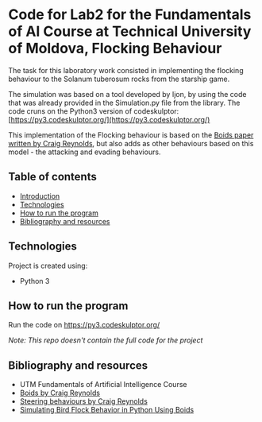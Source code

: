# Code for Lab2 for the Fundamentals of AI Course at Technical University of Moldova, Flocking Behaviour

The task for this laboratory work consisted in implementing the flocking behaviour to the Solanum tuberosum rocks from the starship game. 

The simulation was based on a tool developed by Ijon, by using the code that was already provided in the Simulation.py file from the library. The code cruns on the Python3 version of codeskulptor: [https://py3.codeskulptor.org/](https://py3.codeskulptor.org/)

This implementation of the Flocking behaviour is based on the [Boids paper written by Craig Reynolds](https://www.red3d.com/cwr/boids/), but also adds as other behaviours based on this model - the attacking and evading behaviours.


## Table of contents
* [Introduction](#introduction)
* [Technologies](#technologies)
* [How to run the program](#how-to-run-the-program)
* [Bibliography and resources](#bibliography-and-resources)

## Technologies
Project is created using:
* Python 3


## How to run the program

Run the code on https://py3.codeskulptor.org/

*Note: This repo doesn't contain the full code for the project*


## Bibliography and resources
- UTM Fundamentals of Artificial Intelligence Course
- [Boids by Craig Reynolds](https://www.red3d.com/cwr/boids/)
- [Steering behaviours by Craig Reynolds](https://www.red3d.com/cwr/steer/)
- [Simulating Bird Flock Behavior in Python Using Boids](https://medium.com/better-programming/boids-simulating-birds-flock-behavior-in-python-9fff99375118)